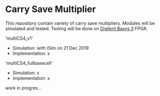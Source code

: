 # Carry Save Multiplier

This repository contain variety of carry save multipliers. Modules will be simulated and tested. Testing will be done on [Digilent Basys 3](https://reference.digilentinc.com/reference/programmable-logic/basys-3/reference-manual) FPGA.

'multiCS4_v1'
  * Simulation: with ISim on 21 Dec 2019
  * Implementation: x

'multiCS4_fullbasecell'
  * Simulation: x
  * Implementation: x

work in progres...

